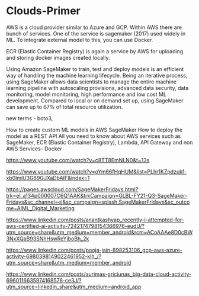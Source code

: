 # Clouds-Primer

AWS is a cloud provider similar to Azure and GCP. Within AWS there are bunch of services. One of the service is sagemaker (2017) used widely in ML. To integrate external model to this, you can use Docker.

ECR (Elastic Container Registry) is again a service by AWS for uploading and storing docker images created locally.

Using Amazon SageMaker to train, test and deploy models is an efficient way of handling the machine learning lifecycle. Being an iterative process, using SageMaker allows data scientists to manage the entire machine learning pipeline with autoscaling provisions, advanced data security, data monitoring, model monitoring, high performance and low cost ML development. Compared to local or on demand set up, using SageMaker can save up to 67% of total resource utilization.

new terms - boto3, 

How to create custom ML models in AWS SageMaker
How to deploy the model as a REST API
All you need to know about AWS services such as SageMaker, ECR (Elastic Container Registry), Lambda, API Gateway and non AWS Services- Docker

https://www.youtube.com/watch?v=c8TT8EmNLN0&t=13s

https://www.youtube.com/watch?v=oYm66fHqHUM&list=PLhr1KZpdzukf-xb0lmiU3G89GJXaDbAIF&index=1

https://pages.awscloud.com/SageMakerFridays.html?trk=el_a134p000007C6Q1AAK&trkCampaign=GLBL-FY21-Q3-SageMaker-Fridays&sc_channel=el&sc_campaign=splash.SageMakerFridays&sc_outcome=AIML_Digital_Marketing

https://www.linkedin.com/posts/anantkashyap_recently-i-attempted-for-aws-certified-ai-activity-7242174798154366976-eudU/?utm_source=share&utm_medium=member_android&rcm=ACoAAAe8D0cBW3NxXQaB93SNhHswReYjboBh_2k

https://www.linkedin.com/posts/pooja-jain-898253106_gcp-aws-azure-activity-6980398149022461952-klh_/?utm_source=share&utm_medium=member_android

https://www.linkedin.com/posts/aurimas-griciunas_big-data-cloud-activity-6960116635974168576-ce3J/?utm_source=linkedin_share&utm_medium=android_app
